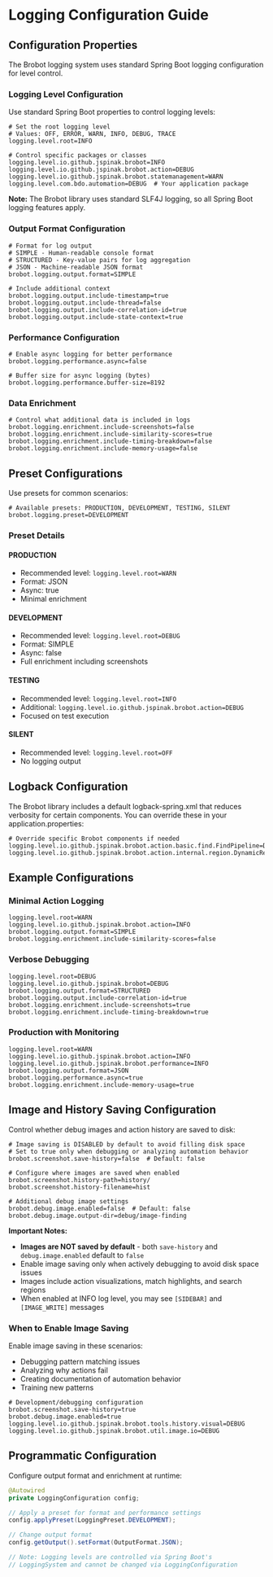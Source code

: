 # Logging Configuration Guide

## Configuration Properties

The Brobot logging system uses standard Spring Boot logging configuration for level control.

### Logging Level Configuration

Use standard Spring Boot properties to control logging levels:

```properties
# Set the root logging level
# Values: OFF, ERROR, WARN, INFO, DEBUG, TRACE
logging.level.root=INFO

# Control specific packages or classes
logging.level.io.github.jspinak.brobot=INFO
logging.level.io.github.jspinak.brobot.action=DEBUG
logging.level.io.github.jspinak.brobot.statemanagement=WARN
logging.level.com.bdo.automation=DEBUG  # Your application package
```

**Note:** The Brobot library uses standard SLF4J logging, so all Spring Boot logging features apply.

### Output Format Configuration

```properties
# Format for log output
# SIMPLE - Human-readable console format
# STRUCTURED - Key-value pairs for log aggregation
# JSON - Machine-readable JSON format
brobot.logging.output.format=SIMPLE

# Include additional context
brobot.logging.output.include-timestamp=true
brobot.logging.output.include-thread=false
brobot.logging.output.include-correlation-id=true
brobot.logging.output.include-state-context=true
```

### Performance Configuration

```properties
# Enable async logging for better performance
brobot.logging.performance.async=false

# Buffer size for async logging (bytes)
brobot.logging.performance.buffer-size=8192
```

### Data Enrichment

```properties
# Control what additional data is included in logs
brobot.logging.enrichment.include-screenshots=false
brobot.logging.enrichment.include-similarity-scores=true
brobot.logging.enrichment.include-timing-breakdown=false
brobot.logging.enrichment.include-memory-usage=false
```

## Preset Configurations

Use presets for common scenarios:

```properties
# Available presets: PRODUCTION, DEVELOPMENT, TESTING, SILENT
brobot.logging.preset=DEVELOPMENT
```

### Preset Details

#### PRODUCTION
- Recommended level: `logging.level.root=WARN`
- Format: JSON
- Async: true
- Minimal enrichment

#### DEVELOPMENT
- Recommended level: `logging.level.root=DEBUG`
- Format: SIMPLE
- Async: false
- Full enrichment including screenshots

#### TESTING
- Recommended level: `logging.level.root=INFO`
- Additional: `logging.level.io.github.jspinak.brobot.action=DEBUG`
- Focused on test execution

#### SILENT
- Recommended level: `logging.level.root=OFF`
- No logging output

## Logback Configuration

The Brobot library includes a default logback-spring.xml that reduces verbosity for certain components. You can override these in your application.properties:

```properties
# Override specific Brobot components if needed
logging.level.io.github.jspinak.brobot.action.basic.find.FindPipeline=DEBUG
logging.level.io.github.jspinak.brobot.action.internal.region.DynamicRegionResolver=INFO
```

## Example Configurations

### Minimal Action Logging
```properties
logging.level.root=WARN
logging.level.io.github.jspinak.brobot.action=INFO
brobot.logging.output.format=SIMPLE
brobot.logging.enrichment.include-similarity-scores=false
```

### Verbose Debugging
```properties
logging.level.root=DEBUG
logging.level.io.github.jspinak.brobot=DEBUG
brobot.logging.output.format=STRUCTURED
brobot.logging.output.include-correlation-id=true
brobot.logging.enrichment.include-screenshots=true
brobot.logging.enrichment.include-timing-breakdown=true
```

### Production with Monitoring
```properties
logging.level.root=WARN
logging.level.io.github.jspinak.brobot.action=INFO
logging.level.io.github.jspinak.brobot.performance=INFO
brobot.logging.output.format=JSON
brobot.logging.performance.async=true
brobot.logging.enrichment.include-memory-usage=true
```

## Image and History Saving Configuration

Control whether debug images and action history are saved to disk:

```properties
# Image saving is DISABLED by default to avoid filling disk space
# Set to true only when debugging or analyzing automation behavior
brobot.screenshot.save-history=false  # Default: false

# Configure where images are saved when enabled
brobot.screenshot.history-path=history/
brobot.screenshot.history-filename=hist

# Additional debug image settings
brobot.debug.image.enabled=false  # Default: false
brobot.debug.image.output-dir=debug/image-finding
```

**Important Notes:**
- **Images are NOT saved by default** - both `save-history` and `debug.image.enabled` default to `false`
- Enable image saving only when actively debugging to avoid disk space issues
- Images include action visualizations, match highlights, and search regions
- When enabled at INFO log level, you may see `[SIDEBAR]` and `[IMAGE_WRITE]` messages

### When to Enable Image Saving

Enable image saving in these scenarios:
- Debugging pattern matching issues
- Analyzing why actions fail
- Creating documentation of automation behavior
- Training new patterns

```properties
# Development/debugging configuration
brobot.screenshot.save-history=true
brobot.debug.image.enabled=true
logging.level.io.github.jspinak.brobot.tools.history.visual=DEBUG
logging.level.io.github.jspinak.brobot.util.image.io=DEBUG
```

## Programmatic Configuration

Configure output format and enrichment at runtime:

```java
@Autowired
private LoggingConfiguration config;

// Apply a preset for format and performance settings
config.applyPreset(LoggingPreset.DEVELOPMENT);

// Change output format
config.getOutput().setFormat(OutputFormat.JSON);

// Note: Logging levels are controlled via Spring Boot's
// LoggingSystem and cannot be changed via LoggingConfiguration
```